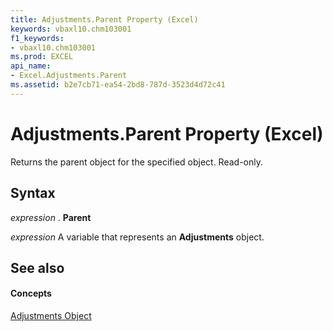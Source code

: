 ```yaml
---
title: Adjustments.Parent Property (Excel)
keywords: vbaxl10.chm103001
f1_keywords:
- vbaxl10.chm103001
ms.prod: EXCEL
api_name:
- Excel.Adjustments.Parent
ms.assetid: b2e7cb71-ea54-2bd8-787d-3523d4d72c41
---
```



# Adjustments.Parent Property (Excel)

Returns the parent object for the specified object. Read-only.


## Syntax

 _expression_ . **Parent**

 _expression_ A variable that represents an **Adjustments** object.


## See also


#### Concepts


[Adjustments Object](adjustments-object-excel.md)

